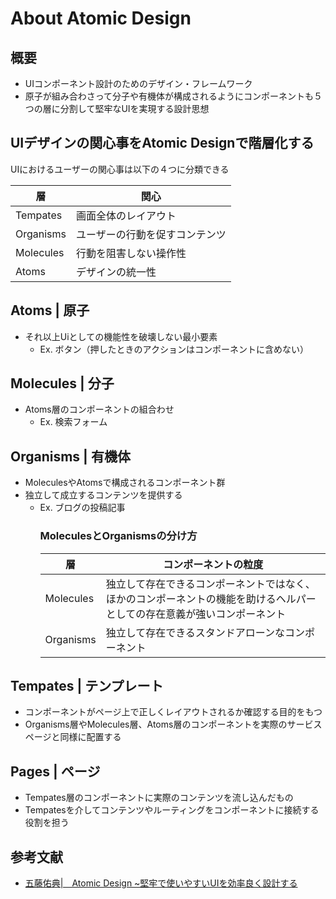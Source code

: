 About Atomic Design
======
## 概要
- UIコンポーネント設計のためのデザイン・フレームワーク
- 原子が組み合わさって分子や有機体が構成されるようにコンポーネントも５つの層に分割して堅牢なUIを実現する設計思想

## UIデザインの関心事をAtomic Designで階層化する
UIにおけるユーザーの関心事は以下の４つに分類できる

|層|関心|
|---|---|
|Tempates|画面全体のレイアウト|
|Organisms|ユーザーの行動を促すコンテンツ|
|Molecules|行動を阻害しない操作性|
|Atoms|デザインの統一性|

## Atoms | 原子
- それ以上Uiとしての機能性を破壊しない最小要素
  - Ex. ボタン（押したときのアクションはコンポーネントに含めない）

## Molecules | 分子
- Atoms層のコンポーネントの組合わせ
  - Ex. 検索フォーム

## Organisms | 有機体
- MoleculesやAtomsで構成されるコンポーネント群
- 独立して成立するコンテンツを提供する
  - Ex. ブログの投稿記事
    ### MoleculesとOrganismsの分け方
    |層|コンポーネントの粒度|
    |---|---|
    |Molecules|独立して存在できるコンポーネントではなく、ほかのコンポーネントの機能を助けるヘルパーとしての存在意義が強いコンポーネント|
    |Organisms|独立して存在できるスタンドアローンなコンポーネント|

## Tempates | テンプレート
- コンポーネントがページ上で正しくレイアウトされるか確認する目的をもつ
- Organisms層やMolecules層、Atoms層のコンポーネントを実際のサービスページと同様に配置する

## Pages | ページ
- Tempates層のコンポーネントに実際のコンテンツを流し込んだもの
- Tempatesを介してコンテンツやルーティングをコンポーネントに接続する役割を担う

## 参考文献
- [五藤佑典|　Atomic Design ~堅牢で使いやすいUIを効率良く設計する](http://gihyo.jp/book/2018/978-4-7741-9705-0)
